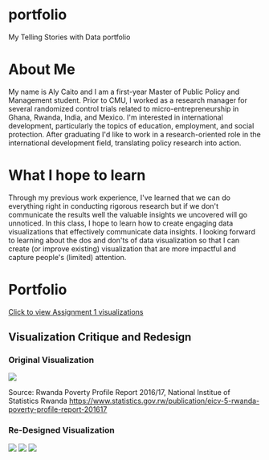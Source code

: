 # portfolio
My Telling Stories with Data portfolio

# About Me

My name is Aly Caito and I am a first-year Master of Public Policy and Management student. Prior to CMU, I worked as a research manager for several randomized control trials related to micro-entrepreneurship in Ghana, Rwanda, India, and Mexico. I'm interested in international development, particularly the topics of education, employment, and social protection. After graduating I'd like to work in a research-oriented role in the international development field, translating policy research into action. 

# What I hope to learn

Through my previous work experience, I've learned that we can do everything right in conducting rigorous research but if we don't communicate the results well the valuable insights we uncovered will go unnoticed. In this class, I hope to learn how to create engaging data visualizations that effectively communicate data insights. I looking forward to learning about the dos and don'ts of data visualization so that I can create (or improve existing) visualization that are more impactful and capture people's (limited) attention.

# Portfolio

[Click to view Assignment 1 visualizations](https://alycaito.github.io/portfolio/dataviz2)

## Visualization Critique and Redesign
### Original Visualization

![](https://alycaito.github.io/portfolio/Data_critique_RW.PNG)

Source: Rwanda Poverty Profile Report 2016/17, National Institue of Statistics Rwanda
https://www.statistics.gov.rw/publication/eicv-5-rwanda-poverty-profile-report-201617
### Re-Designed Visualization
![](https://alycaito.github.io/portfolio/Figure15.png)
![](https://alycaito.github.io/portfolio/Chart_redesign1.PNG)
![](https://alycaito.github.io/portfolio/Chart_redesign2.PNG)
